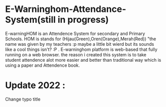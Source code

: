 # E-Warninghom-Attendance-System(still in progress)
E-warningHOM is an Attendence System for secondary and Primary Schools. HOM is stands for (Hijau(Green),Oren(Orange),Merah(Red)) "the name was given by my teachers :p maybe a little bit wierd but its sounds like a cool things isn't? :P . E-warninghom platform is web-based that fully running on a web browser. the reason i created this system is to take student attendence alot more easier and better than traditional way which is using a paper and Attendence book. 

# Update 2022 :
Change typo title
